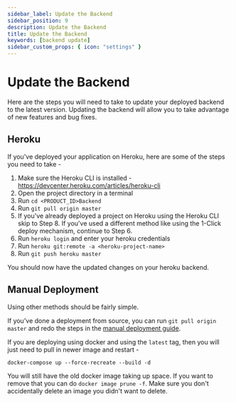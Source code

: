```yaml
---
sidebar_label: Update the Backend
sidebar_position: 9
description: Update the Backend
title: Update the Backend
keywords: [backend update]
sidebar_custom_props: { icon: "settings" }
---
```


# Update the Backend

Here are the steps you will need to take to update your deployed backend to the latest version. Updating the backend will allow you to take advantage of new features and bug fixes.

## Heroku

If you've deployed your application on Heroku, here are some of the steps you need to take -

1. Make sure the Heroku CLI is installed - https://devcenter.heroku.com/articles/heroku-cli
2. Open the project directory in a terminal
3. Run `cd <PRODUCT_ID>Backend`
4. Run `git pull origin master`
5. If you've already deployed a project on Heroku using the Heroku CLI skip to Step 8. If you've used a different method like using the 1-Click deploy mechanism, continue to Step 6.
6. Run `heroku login` and enter your heroku credentials
7. Run `heroku git:remote -a <heroku-project-name>`
8. Run `git push heroku master`

You should now have the updated changes on your heroku backend.

## Manual Deployment

Using other methods should be fairly simple.

If you've done a deployment from source, you can run `git pull origin master` and redo the steps in the [manual deployment guide](/turn-key/guides/backend/Deploy-from-Source).

If you are deploying using docker and using the `latest` tag, then you will just need to pull in newer image and restart -

```
docker-compose up --force-recreate --build -d
```

You will still have the old docker image taking up space. If you want to remove that you can do `docker image prune -f`. Make sure you don't accidentally delete an image you didn't want to delete.
